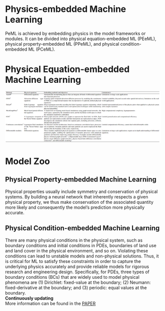 # Physics-embedded Machine Learning
PeML is achieved by embedding physics in the model frameworks or modules. It can be divided into physical equation-embedded ML (PEeML), physical property-embedded ML (PPeML), and physical condition-embedded ML (PCeML). 
# Physical Equation-embedded Machine Learning
![image](https://github.com/HydroPML/PaML_PeML/blob/main/Table5.png)  
# Model Zoo
## Physical Property-embedded Machine Learning
Physical properties usually include symmetry and conservation of physical systems. By building a neural network that inherently respects a given physical property, we thus make conservation of the associated quantity more likely and consequently the model’s prediction more physically accurate. 
## Physical Condition-embedded Machine Learning
There are many physical conditions in the physical system, such as boundary conditions and initial conditions in PDEs, boundaries of land use and land cover in the physical environment, and so on. Violating these conditions can lead to unstable models and non-physical solutions. Thus, it is critical for ML to satisfy these constraints in order to capture the underlying physics accurately and provide reliable models for rigorous research and engineering design. Specifically, for PDEs, three types of boundary conditions (BCs) that are widely used to model physical phenomena are (1) Dirichlet: fixed-value at the boundary; (2) Neumann: fixed-derivative at the boundary; and (3) periodic: equal values at the boundary.  
**Continuously updating**   
More information can be found in the [PAPER](https://arxiv.org/abs/2310.05227)  


